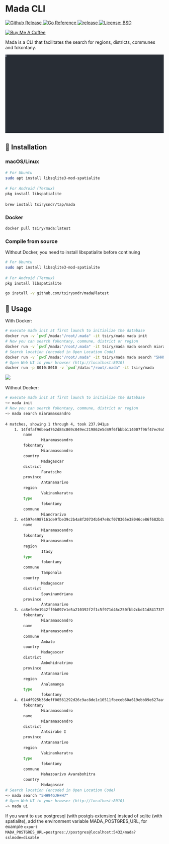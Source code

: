 # Mada CLI

<p>
  <a href="https://github.com/tsirysndr/mada/releases/latest" target="_blank">
    <img alt="Github Release" src="https://img.shields.io/github/release/tsirysndr/mada.svg" />
  </a>
 <a href="https://pkg.go.dev/github.com/tsirysndr/mada" target="_blank">
        <img alt="Go Reference" src="https://pkg.go.dev/badge/github.com/tsirysndr/mada" />
 </a>
  <a href="https://github.com/tsirysndr/mada/actions/workflows/release.yml" target="_blank">
    <img alt="release" src="https://github.com/tsirysndr/mada/actions/workflows/release.yml/badge.svg" />
  </a>
  <a href="LICENSE" target="_blank">
    <img alt="License: BSD" src="https://img.shields.io/badge/License-BSD-cyan.svg" />
  </a>
</p>
<p>
<a href="https://www.buymeacoffee.com/tsiry">
  <img src="https://cdn.buymeacoffee.com/buttons/v2/default-red.png" alt="Buy Me A Coffee" height="40" />
</a>
</p>

Mada is a CLI that facilitates the search for regions, districts, communes and fokontany.

<img width="800"  src="./preview.svg" />

## 🚚 Installation

### macOS/Linux

```bash
# For Ubuntu
sudo apt install libsqlite3-mod-spatialite

# For Android (Termux)
pkg install libspatialite

brew install tsirysndr/tap/mada
```


### Docker

```bash
docker pull tsiry/mada:latest
```

### Compile from source

Without Docker, you need to install libspatialite before continuing

```bash
# For Ubuntu
sudo apt install libsqlite3-mod-spatialite

# For Android (Termux)
pkg install libspatialite
```

```bash
go install -v github.com/tsirysndr/mada@latest
```

## 🚀 Usage

With Docker:

```bash
# execute mada init at first launch to initialize the database
docker run -v `pwd`/mada:"/root/.mada" -it tsiry/mada mada init
# Now you can search fokontany, commune, district or region
docker run -v `pwd`/mada:"/root/.mada" -it tsiry/mada mada search miaramasoandro
# Search location (encoded in Open Location Code)
docker run -v `pwd`/mada:"/root/.mada" -it tsiry/mada mada search "5HH94GJH+H7"
# Open Web UI in your browser (http://localhost:8010)
docker run -p 8010:8010 -v `pwd`/data:"/root/.mada" -it tsiry/mada
```

<img src="./web-preview.png" />

Without Docker:

```bash
# execute mada init at first launch to initialize the database
~> mada init
# Now you can search fokontany, commune, district or region
~> mada search miaramasoandro

4 matches, showing 1 through 4, took 237.941µs
    1. 14f4faf96bea4762d84c869c049ec219862e5d49f6fbbbb114007f96f47ec9a5 (4.626249)
        name
                Miaramasoandro
        fokontany
                Miaramasoandro
        country
                Madagascar
        district
                Faratsiho
        province
                Antananarivo
        region
                Vakinankaratra
        type
                fokontany
        commune
                Miandrarivo
    2. e4597e4987161de9fbe39c2b4a8f20734b547e8cf078365e38046ce86f682b3a (4.626249)
        name
                Miaramasoandro
        fokontany
                Miaramasoandro
        region
                Itasy
        type
                fokontany
        commune
                Tamponala
        country
                Madagascar
        district
                Soavinandriana
        province
                Antananarivo
    3. ca8efe0e1942ff0b097e1e5a210392f2f1c5f971d46c250fbb2cbd11d8417375 (4.626249)
        fokontany
                Miaramasoandro
        name
                Miaramasoandro
        commune
                Ambato
        country
                Madagascar
        district
                Ambohidratrimo
        province
                Antananarivo
        region
                Analamanga
        type
                fokontany
    4. 614df925b36deff00561292d26c9ac8de1c10511fbeceb60a619ebb89e627aaf (4.361670)
        fokontany
                Miaramasoandro
        name
                Miaramasoandro
        district
                Antsirabe I
        province
                Antananarivo
        region
                Vakinankaratra
        type
                fokontany
        commune
                Mahazoarivo Avarabohitra
        country
                Madagascar
# Search location (encoded in Open Location Code)
~> mada search "5HH94GJH+H7"
# Open Web UI in your browser (http://localhost:8010)
~> mada ui
```

If you want to use postgresql (with postgis extension) instead of sqlite (with spatialite), add the environment variable MADA_POSTGRES_URL, for example `export MADA_POSTGRES_URL=postgres://postgres@localhost:5432/mada?sslmode=disable`
